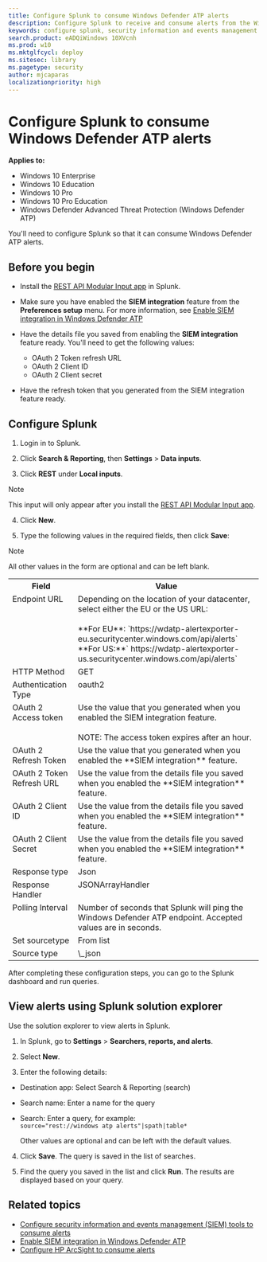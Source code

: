 ```yaml
---
title: Configure Splunk to consume Windows Defender ATP alerts
description: Configure Splunk to receive and consume alerts from the Windows Defender ATP portal.
keywords: configure splunk, security information and events management tools, splunk
search.product: eADQiWindows 10XVcnh
ms.prod: w10
ms.mktglfcycl: deploy
ms.sitesec: library
ms.pagetype: security
author: mjcaparas
localizationpriority: high
---
```


# Configure Splunk to consume Windows Defender ATP alerts

**Applies to:**

- Windows 10 Enterprise
- Windows 10 Education
- Windows 10 Pro
- Windows 10 Pro Education
- Windows Defender Advanced Threat Protection (Windows Defender ATP)

You'll need to configure Splunk so that it can consume Windows Defender ATP alerts.

## Before you begin

- Install the [REST API Modular Input app](https://splunkbase.splunk.com/app/1546/) in Splunk.
- Make sure you have enabled the **SIEM integration** feature from the **Preferences setup** menu. For more information, see [Enable SIEM integration in Windows Defender ATP](enable-siem-integration-windows-defender-advanced-threat-protection.md)

- Have the details file you saved from enabling the **SIEM integration** feature ready. You'll need to get the following values:
  - OAuth 2 Token refresh URL
  - OAuth 2 Client ID
  - OAuth 2 Client secret

- Have the refresh token that you generated from the SIEM integration feature ready.

## Configure Splunk

1. Login in to Splunk.

2. Click **Search & Reporting**, then **Settings** > **Data inputs**.

3. Click **REST** under **Local inputs**.
> [!NOTE]
> This input will only appear after you install the [REST API Modular Input app](https://splunkbase.splunk.com/app/1546/).

4. Click **New**.

5. Type the following values in the required fields, then click **Save**:
> [!NOTE]
>All other values in the form are optional and can be left blank.

  <table>
  <tbody style="vertical-align:top;">
  <tr>
  <th>Field</th>
  <th>Value</th>
  </tr>
  <tr>
  <td>Endpoint URL</td>
  <td>Depending on the location of your datacenter, select either the EU or the US URL: </br></br> **For EU**:  `https://wdatp-alertexporter-eu.securitycenter.windows.com/api/alerts`</br>**For US:**` https://wdatp-alertexporter-us.securitycenter.windows.com/api/alerts`
  </tr>
  <tr>
  <td>HTTP Method</td>
  <td>GET</td>
  </tr>
  <td>Authentication Type</td>
  <td>oauth2</td>
  <tr>
  <td>OAuth 2 Access token</td>
  <td>Use the value that you generated when you enabled the SIEM integration feature. </br></br> NOTE: The access token expires after an hour. </td>
  </tr>
  <tr>
  <td>OAuth 2 Refresh Token</td>
  <td>Use the value that you generated when you enabled the **SIEM integration** feature.</td>
  </tr>
  <tr>
  <td>OAuth 2 Token Refresh URL</td>
  <td>Use the value from the details file you saved when you enabled the **SIEM integration** feature.</td>
  </tr>
  <tr>
  <td>OAuth 2 Client ID</td>
  <td>Use the value from the details file you saved when you enabled the **SIEM integration** feature.</td>
  </tr>
  <tr>
  <td>OAuth 2 Client Secret</td>
  <td>Use the value from the details file you saved when you enabled the **SIEM integration** feature.</td>
  </tr>
  <tr>
  <td>Response type</td>
  <td>Json</td>
  </tr>
  <tr>
  <td>Response Handler</td>
  <td>JSONArrayHandler</td>
  </tr>
  <tr>
  <td>Polling Interval</td>
  <td>Number of seconds that Splunk will ping the Windows Defender ATP endpoint. Accepted values are in seconds.</td>
  </tr>
  <tr>
  <td>Set sourcetype</td>
  <td>From list</td>
  </tr>
  <tr>
  <td>Source type</td>
  <td>\_json</td>
  </tr>
  </tr>
  </table>

After completing these configuration steps, you can go to the Splunk dashboard and run queries.

## View alerts using Splunk solution explorer
Use the solution explorer to view alerts in Splunk.

1. In Splunk, go to **Settings** > **Searchers, reports, and alerts**.

2. Select **New**.

3. Enter the following details:
  - Destination app: Select Search & Reporting (search)
  - Search name: Enter a name for the query
  - Search: Enter a query, for example:</br>
    `source="rest://windows atp alerts"|spath|table*`

    Other values are optional and can be left with the default values.
4. Click **Save**. The query is saved in the list of searches.

5. Find the query you saved in the list and click **Run**. The results are displayed based on your query.


## Related topics
- [Configure security information and events management (SIEM) tools to consume alerts](configure-siem-windows-defender-advanced-threat-protection.md)
- [Enable SIEM integration in Windows Defender ATP](enable-siem-integration-windows-defender-advanced-threat-protection.md)
- [Configure HP ArcSight to consume alerts](configure-arcsight-windows-defender-advanced-threat-protection.md)
